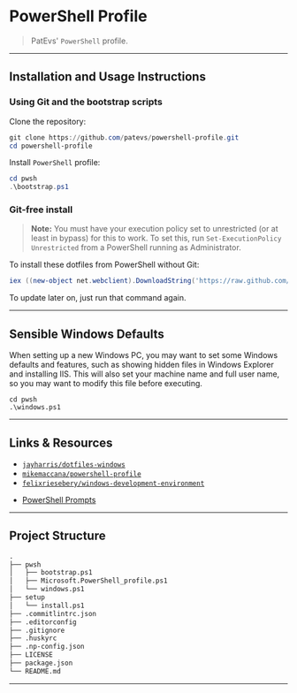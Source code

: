 # PowerShell Profile

> PatEvs' `PowerShell` profile.

---

## Installation and Usage Instructions

### Using Git and the bootstrap scripts

Clone the repository:

```powershell
git clone https://github.com/patevs/powershell-profile.git
cd powershell-profile
```

Install `PowerShell` profile:

```powershell
cd pwsh
.\bootstrap.ps1
```

### Git-free install

> **Note:** You must have your execution policy set to unrestricted (or at least in bypass) for this to work. To set this, run `Set-ExecutionPolicy Unrestricted` from a PowerShell running as Administrator.

To install these dotfiles from PowerShell without Git:

```powershell
iex ((new-object net.webclient).DownloadString('https://raw.github.com/patevs/powershell-profile/master/setup/install.ps1'))
```

To update later on, just run that command again.

---

## Sensible Windows Defaults

When setting up a new Windows PC, you may want to set some Windows defaults and features, such as showing hidden files in Windows Explorer and installing IIS. This will also set your machine name and full user name, so you may want to modify this file before executing.

```post
cd pwsh
.\windows.ps1
```

---

## Links & Resources

* [`jayharris/dotfiles-windows`](https://github.com/jayharris/dotfiles-windows)
* [`mikemaccana/powershell-profile`](https://github.com/mikemaccana/powershell-profile)
* [`felixriesebery/windows-development-environment`](https://github.com/felixrieseberg/windows-development-environment)

[](.)

* [PowerShell Prompts](https://docs.microsoft.com/en-us/powershell/module/microsoft.powershell.core/about/about_prompts?view=powershell-7)

---

## Project Structure

```md
.
├── pwsh
│   ├── bootstrap.ps1
│   ├── Microsoft.PowerShell_profile.ps1
│   └── windows.ps1
├── setup
│   └── install.ps1
├── .commitlintrc.json
├── .editorconfig
├── .gitignore
├── .huskyrc
├── .np-config.json
├── LICENSE
├── package.json
└── README.md
```

---
